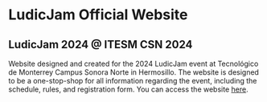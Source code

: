 # LudicJam Official Website 
## LudicJam 2024 @ ITESM CSN 2024 

Website designed and created for the 2024 LudicJam event at Tecnológico de Monterrey Campus Sonora Norte in Hermosillo. 
The website is designed to be a one-stop-shop for all information regarding the event, including the schedule, rules, and registration form.
You can access the website [here](https://ludic-jam.vercel.app/).